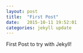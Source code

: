 ```yaml
---
layout: post
title:  "First Post"
date:   2015-10-11 19:52:01
categories: jekyll update
---
```

First Post to try with Jekyll!